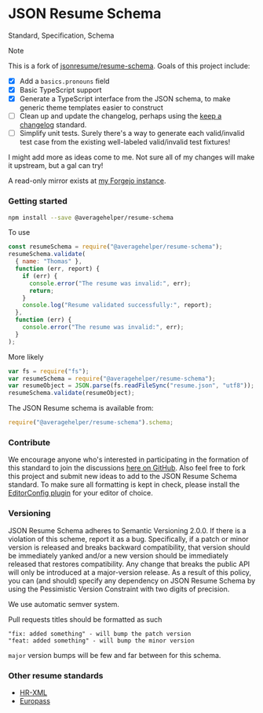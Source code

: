 # JSON Resume Schema

<!-- [![GitHub Releases](https://badgen.net/github/tag/jsonresume/resume-schema)](https://github.com/jsonresume/resume-schema/releases) -->
<!-- [![NPM Release](https://badgen.net/npm/v/@averagehelper/resume-schema)](https://www.npmjs.com/package/@averagehelper/resume-schema) -->
<!-- [![Latest Status](https://github.com/jsonresume/resume-schema/workflows/Latest/badge.svg)](https://github.com/vanillawc/wc-template/actions) -->
<!-- [![Release Status](https://github.com/jsonresume/resume-schema/workflows/Release/badge.svg)](https://github.com/vanillawc/wc-template/actions) -->

Standard, Specification, Schema

> [!NOTE]
> This is a fork of [jsonresume/resume-schema](https://github.com/jsonresume/resume-schema). Goals of this project include:
>
> - [x] Add a `basics.pronouns` field
> - [x] Basic TypeScript support
> - [x] Generate a TypeScript interface from the JSON schema, to make generic theme templates easier to construct
> - [ ] Clean up and update the changelog, perhaps using the [keep a changelog](https://keepachangelog.com) standard.
> - [ ] Simplify unit tests. Surely there's a way to generate each valid/invalid test case from the existing well-labeled valid/invalid test fixtures!
>
> I might add more as ideas come to me. Not sure all of my changes will make it upstream, but a gal can try!

A read-only mirror exists at [my Forgejo instance](https://git.average.name/AverageHelper/resume-schema).

### Getting started

```sh
npm install --save @averagehelper/resume-schema
```

To use

```js
const resumeSchema = require("@averagehelper/resume-schema");
resumeSchema.validate(
  { name: "Thomas" },
  function (err, report) {
    if (err) {
      console.error("The resume was invalid:", err);
      return;
    }
    console.log("Resume validated successfully:", report);
  },
  function (err) {
    console.error("The resume was invalid:", err);
  }
);
```

More likely

```js
var fs = require("fs");
var resumeSchema = require("@averagehelper/resume-schema");
var resumeObject = JSON.parse(fs.readFileSync("resume.json", "utf8"));
resumeSchema.validate(resumeObject);
```

The JSON Resume schema is available from:

```js
require("@averagehelper/resume-schema").schema;
```

### Contribute

We encourage anyone who's interested in participating in the formation of this standard to join the discussions [here on GitHub](https://github.com/jsonresume/resume-schema/issues). Also feel free to fork this project and submit new ideas to add to the JSON Resume Schema standard. To make sure all formatting is kept in check, please install the [EditorConfig plugin](http://editorconfig.org/) for your editor of choice.

### Versioning

JSON Resume Schema adheres to Semantic Versioning 2.0.0. If there is a violation of
this scheme, report it as a bug. Specifically, if a patch or minor version is
released and breaks backward compatibility, that version should be immediately
yanked and/or a new version should be immediately released that restores
compatibility. Any change that breaks the public API will only be introduced at
a major-version release. As a result of this policy, you can (and should)
specify any dependency on JSON Resume Schema by using the Pessimistic Version
Constraint with two digits of precision.

We use automatic semver system.

Pull requests titles should be formatted as such

```
"fix: added something" - will bump the patch version
"feat: added something" - will bump the minor version
```

`major` version bumps will be few and far between for this schema.

### Other resume standards

- [HR-XML](https://schemas.liquid-technologies.com/HR-XML/2007-04-15/)
- [Europass](http://europass.cedefop.europa.eu/about-europass)

